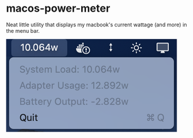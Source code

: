 # macos-power-meter

Neat little utility that displays my macbook's current wattage (and more) in the menu bar.

![](screenshot.png)
